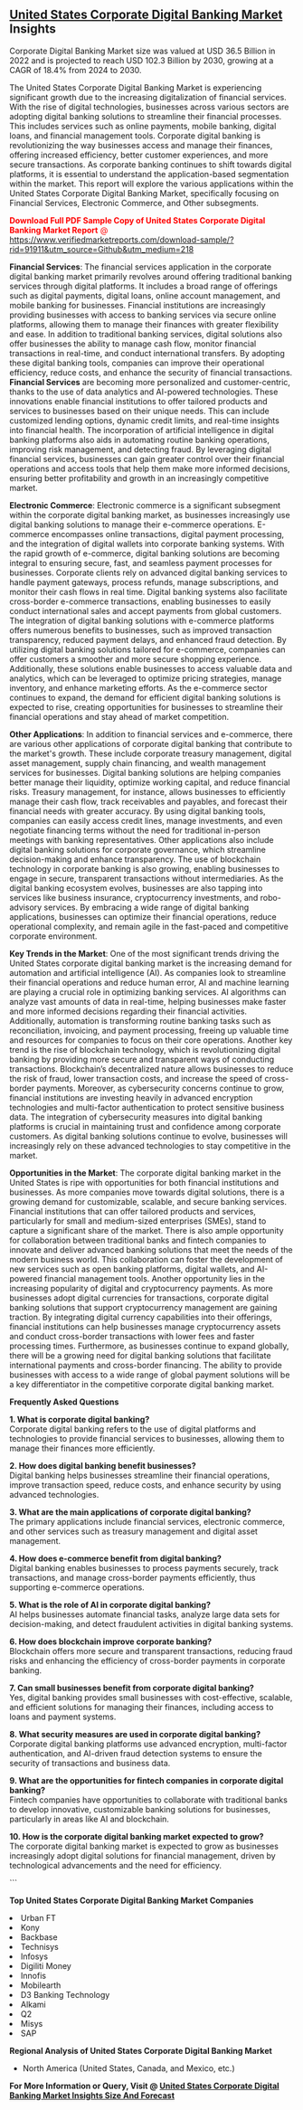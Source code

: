 <h2><a href="https://www.verifiedmarketreports.com/download-sample/?rid=91911&amp;utm_source=Github&amp;utm_medium=218" target="_blank">United States Corporate Digital Banking Market</a> Insights</h2><p>Corporate Digital Banking Market size was valued at USD 36.5 Billion in 2022 and is projected to reach USD 102.3 Billion by 2030, growing at a CAGR of 18.4% from 2024 to 2030.</p><p> <p>The United States Corporate Digital Banking Market is experiencing significant growth due to the increasing digitalization of financial services. With the rise of digital technologies, businesses across various sectors are adopting digital banking solutions to streamline their financial processes. This includes services such as online payments, mobile banking, digital loans, and financial management tools. Corporate digital banking is revolutionizing the way businesses access and manage their finances, offering increased efficiency, better customer experiences, and more secure transactions. As corporate banking continues to shift towards digital platforms, it is essential to understand the application-based segmentation within the market. This report will explore the various applications within the United States Corporate Digital Banking Market, specifically focusing on Financial Services, Electronic Commerce, and Other subsegments. <p><span class=""><span style="color: #ff0000;"><strong>Download Full PDF Sample Copy of United States Corporate Digital Banking Market Report</strong> @ </span><a href="https://www.verifiedmarketreports.com/download-sample/?rid=91911&amp;utm_source=Github&amp;utm_medium=218" target="_blank">https://www.verifiedmarketreports.com/download-sample/?rid=91911&amp;utm_source=Github&amp;utm_medium=218</a></span></p></p> <p><strong>Financial Services</strong>: The financial services application in the corporate digital banking market primarily revolves around offering traditional banking services through digital platforms. It includes a broad range of offerings such as digital payments, digital loans, online account management, and mobile banking for businesses. Financial institutions are increasingly providing businesses with access to banking services via secure online platforms, allowing them to manage their finances with greater flexibility and ease. In addition to traditional banking services, digital solutions also offer businesses the ability to manage cash flow, monitor financial transactions in real-time, and conduct international transfers. By adopting these digital banking tools, companies can improve their operational efficiency, reduce costs, and enhance the security of financial transactions. <strong>Financial Services</strong> are becoming more personalized and customer-centric, thanks to the use of data analytics and AI-powered technologies. These innovations enable financial institutions to offer tailored products and services to businesses based on their unique needs. This can include customized lending options, dynamic credit limits, and real-time insights into financial health. The incorporation of artificial intelligence in digital banking platforms also aids in automating routine banking operations, improving risk management, and detecting fraud. By leveraging digital financial services, businesses can gain greater control over their financial operations and access tools that help them make more informed decisions, ensuring better profitability and growth in an increasingly competitive market.</p> <p><strong>Electronic Commerce</strong>: Electronic commerce is a significant subsegment within the corporate digital banking market, as businesses increasingly use digital banking solutions to manage their e-commerce operations. E-commerce encompasses online transactions, digital payment processing, and the integration of digital wallets into corporate banking systems. With the rapid growth of e-commerce, digital banking solutions are becoming integral to ensuring secure, fast, and seamless payment processes for businesses. Corporate clients rely on advanced digital banking services to handle payment gateways, process refunds, manage subscriptions, and monitor their cash flows in real time. Digital banking systems also facilitate cross-border e-commerce transactions, enabling businesses to easily conduct international sales and accept payments from global customers. The integration of digital banking solutions with e-commerce platforms offers numerous benefits to businesses, such as improved transaction transparency, reduced payment delays, and enhanced fraud detection. By utilizing digital banking solutions tailored for e-commerce, companies can offer customers a smoother and more secure shopping experience. Additionally, these solutions enable businesses to access valuable data and analytics, which can be leveraged to optimize pricing strategies, manage inventory, and enhance marketing efforts. As the e-commerce sector continues to expand, the demand for efficient digital banking solutions is expected to rise, creating opportunities for businesses to streamline their financial operations and stay ahead of market competition.</p> <p><strong>Other Applications</strong>: In addition to financial services and e-commerce, there are various other applications of corporate digital banking that contribute to the market's growth. These include corporate treasury management, digital asset management, supply chain financing, and wealth management services for businesses. Digital banking solutions are helping companies better manage their liquidity, optimize working capital, and reduce financial risks. Treasury management, for instance, allows businesses to efficiently manage their cash flow, track receivables and payables, and forecast their financial needs with greater accuracy. By using digital banking tools, companies can easily access credit lines, manage investments, and even negotiate financing terms without the need for traditional in-person meetings with banking representatives. Other applications also include digital banking solutions for corporate governance, which streamline decision-making and enhance transparency. The use of blockchain technology in corporate banking is also growing, enabling businesses to engage in secure, transparent transactions without intermediaries. As the digital banking ecosystem evolves, businesses are also tapping into services like business insurance, cryptocurrency investments, and robo-advisory services. By embracing a wide range of digital banking applications, businesses can optimize their financial operations, reduce operational complexity, and remain agile in the fast-paced and competitive corporate environment.</p> <p><strong>Key Trends in the Market</strong>: One of the most significant trends driving the United States corporate digital banking market is the increasing demand for automation and artificial intelligence (AI). As companies look to streamline their financial operations and reduce human error, AI and machine learning are playing a crucial role in optimizing banking services. AI algorithms can analyze vast amounts of data in real-time, helping businesses make faster and more informed decisions regarding their financial activities. Additionally, automation is transforming routine banking tasks such as reconciliation, invoicing, and payment processing, freeing up valuable time and resources for companies to focus on their core operations. Another key trend is the rise of blockchain technology, which is revolutionizing digital banking by providing more secure and transparent ways of conducting transactions. Blockchain’s decentralized nature allows businesses to reduce the risk of fraud, lower transaction costs, and increase the speed of cross-border payments. Moreover, as cybersecurity concerns continue to grow, financial institutions are investing heavily in advanced encryption technologies and multi-factor authentication to protect sensitive business data. The integration of cybersecurity measures into digital banking platforms is crucial in maintaining trust and confidence among corporate customers. As digital banking solutions continue to evolve, businesses will increasingly rely on these advanced technologies to stay competitive in the market.</p> <p><strong>Opportunities in the Market</strong>: The corporate digital banking market in the United States is ripe with opportunities for both financial institutions and businesses. As more companies move towards digital solutions, there is a growing demand for customizable, scalable, and secure banking services. Financial institutions that can offer tailored products and services, particularly for small and medium-sized enterprises (SMEs), stand to capture a significant share of the market. There is also ample opportunity for collaboration between traditional banks and fintech companies to innovate and deliver advanced banking solutions that meet the needs of the modern business world. This collaboration can foster the development of new services such as open banking platforms, digital wallets, and AI-powered financial management tools. Another opportunity lies in the increasing popularity of digital and cryptocurrency payments. As more businesses adopt digital currencies for transactions, corporate digital banking solutions that support cryptocurrency management are gaining traction. By integrating digital currency capabilities into their offerings, financial institutions can help businesses manage cryptocurrency assets and conduct cross-border transactions with lower fees and faster processing times. Furthermore, as businesses continue to expand globally, there will be a growing need for digital banking solutions that facilitate international payments and cross-border financing. The ability to provide businesses with access to a wide range of global payment solutions will be a key differentiator in the competitive corporate digital banking market.</p> <p><strong>Frequently Asked Questions</strong></p> <p><strong>1. What is corporate digital banking?</strong><br>Corporate digital banking refers to the use of digital platforms and technologies to provide financial services to businesses, allowing them to manage their finances more efficiently.</p> <p><strong>2. How does digital banking benefit businesses?</strong><br>Digital banking helps businesses streamline their financial operations, improve transaction speed, reduce costs, and enhance security by using advanced technologies.</p> <p><strong>3. What are the main applications of corporate digital banking?</strong><br>The primary applications include financial services, electronic commerce, and other services such as treasury management and digital asset management.</p> <p><strong>4. How does e-commerce benefit from digital banking?</strong><br>Digital banking enables businesses to process payments securely, track transactions, and manage cross-border payments efficiently, thus supporting e-commerce operations.</p> <p><strong>5. What is the role of AI in corporate digital banking?</strong><br>AI helps businesses automate financial tasks, analyze large data sets for decision-making, and detect fraudulent activities in digital banking systems.</p> <p><strong>6. How does blockchain improve corporate banking?</strong><br>Blockchain offers more secure and transparent transactions, reducing fraud risks and enhancing the efficiency of cross-border payments in corporate banking.</p> <p><strong>7. Can small businesses benefit from corporate digital banking?</strong><br>Yes, digital banking provides small businesses with cost-effective, scalable, and efficient solutions for managing their finances, including access to loans and payment systems.</p> <p><strong>8. What security measures are used in corporate digital banking?</strong><br>Corporate digital banking platforms use advanced encryption, multi-factor authentication, and AI-driven fraud detection systems to ensure the security of transactions and business data.</p> <p><strong>9. What are the opportunities for fintech companies in corporate digital banking?</strong><br>Fintech companies have opportunities to collaborate with traditional banks to develop innovative, customizable banking solutions for businesses, particularly in areas like AI and blockchain.</p> <p><strong>10. How is the corporate digital banking market expected to grow?</strong><br>The corporate digital banking market is expected to grow as businesses increasingly adopt digital solutions for financial management, driven by technological advancements and the need for efficiency.</p> ```</p><p><strong>Top United States Corporate Digital Banking Market Companies</strong></p><div data-test-id=""><p><li>Urban FT</li><li> Kony</li><li> Backbase</li><li> Technisys</li><li> Infosys</li><li> Digiliti Money</li><li> Innofis</li><li> Mobilearth</li><li> D3 Banking Technology</li><li> Alkami</li><li> Q2</li><li> Misys</li><li> SAP</li></p><div><strong>Regional Analysis of&nbsp;United States Corporate Digital Banking Market</strong></div><ul><li dir="ltr"><p dir="ltr">North America&nbsp;(United States, Canada, and Mexico, etc.)</p></li></ul><p><strong>For More Information or Query, Visit @&nbsp;</strong><strong><a href="https://www.verifiedmarketreports.com/product/global-corporate-digital-banking-market-growth-status-and-outlook-2019-2024/?utm_source=Github&amp;utm_medium=218" target="_blank">United States Corporate Digital Banking Market Insights Size And Forecast</a></strong></p></div>
